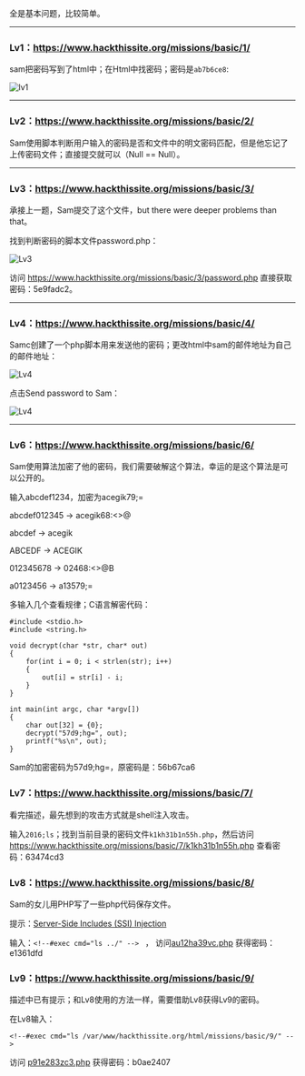 全是基本问题，比较简单。

***

### Lv1：<https://www.hackthissite.org/missions/basic/1/>

sam把密码写到了html中；在Html中找密码；密码是`ab7b6ce8`:

![lv1](https://github.com/tiancode/start-learn-kali-linux/blob/master/hackthissite/image/Screen%20Shot%202016-05-09%20at%2016.36.37.png)

***

### Lv2：<https://www.hackthissite.org/missions/basic/2/>

Sam使用脚本判断用户输入的密码是否和文件中的明文密码匹配，但是他忘记了上传密码文件；直接提交就可以（Null == Null）。

***

### Lv3：<https://www.hackthissite.org/missions/basic/3/>

承接上一题，Sam提交了这个文件，but there were deeper problems than that。

找到判断密码的脚本文件password.php：

![Lv3](https://github.com/tiancode/start-learn-kali-linux/blob/master/hackthissite/image/Screen%20Shot%202016-05-09%20at%2017.14.06.png)

访问 <https://www.hackthissite.org/missions/basic/3/password.php> 直接获取密码：5e9fadc2。

***

### Lv4：<https://www.hackthissite.org/missions/basic/4/>

Samc创建了一个php脚本用来发送他的密码；更改html中sam的邮件地址为自己的邮件地址：

![Lv4](https://github.com/tiancode/start-learn-kali-linux/blob/master/hackthissite/image/Screen%20Shot%202016-05-09%20at%2017.32.21.png)

点击Send password to Sam：

![Lv4](https://github.com/tiancode/start-learn-kali-linux/blob/master/hackthissite/image/Screen%20Shot%202016-05-09%20at%2017.28.10.png)

***

### Lv6：<https://www.hackthissite.org/missions/basic/6/>

Sam使用算法加密了他的密码，我们需要破解这个算法，幸运的是这个算法是可以公开的。

输入abcdef1234，加密为acegik79;=

abcdef012345 ->   acegik68:<>@
    
abcdef     ->     acegik
    
ABCEDF     ->     ACEGIK
    
012345678  ->     02468:<>@B
    
a0123456   ->     a13579;=
    
多输入几个查看规律；C语言解密代码：

```
#include <stdio.h>
#include <string.h>

void decrypt(char *str, char* out)
{
	for(int i = 0; i < strlen(str); i++)
	{
		out[i] = str[i] - i;
	}
}

int main(int argc, char *argv[])
{
	char out[32] = {0};
	decrypt("57d9;hg=", out);
	printf("%s\n", out);
}
```

Sam的加密密码为57d9;hg=，原密码是：56b67ca6

### Lv7：<https://www.hackthissite.org/missions/basic/7/>

看完描述，最先想到的攻击方式就是shell注入攻击。

输入`2016;ls`；找到当前目录的密码文件`k1kh31b1n55h.php`，然后访问 <https://www.hackthissite.org/missions/basic/7/k1kh31b1n55h.php> 查看密码：63474cd3

### Lv8：<https://www.hackthissite.org/missions/basic/8/>

Sam的女儿用PHP写了一些php代码保存文件。

提示：[Server-Side Includes (SSI) Injection](https://www.owasp.org/index.php/Server-Side_Includes_(SSI)_Injection)

输入：`<!--#exec cmd="ls ../" --> ` ， 访问[au12ha39vc.php](https://www.hackthissite.org/missions/basic/8/au12ha39vc.php) 获得密码：e1361dfd

### Lv9：<https://www.hackthissite.org/missions/basic/9/>

描述中已有提示；和Lv8使用的方法一样，需要借助Lv8获得Lv9的密码。

在Lv8输入：

```
<!--#exec cmd="ls /var/www/hackthissite.org/html/missions/basic/9/" --> 
```

访问 [p91e283zc3.php](https://www.hackthissite.org/missions/basic/9/p91e283zc3.php) 获得密码：b0ae2407
